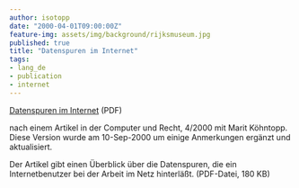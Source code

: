 ```yaml
---
author: isotopp
date: "2000-04-01T09:00:00Z"
feature-img: assets/img/background/rijksmuseum.jpg
published: true
title: "Datenspuren im Internet"
tags:
- lang_de
- publication
- internet
---
```


[Datenspuren im Internet](/uploads/2000/04/CR_Datenspuren_im_Internet.pdf) (PDF)

nach einem Artikel in der Computer und Recht, 4/2000 mit Marit Köhntopp.
Diese Version wurde am 10-Sep-2000 um einige Anmerkungen ergänzt und aktualisiert.

Der Artikel gibt einen Überblick über die Datenspuren, die ein Internetbenutzer bei der Arbeit im Netz hinterläßt. (PDF-Datei, 180 KB)
